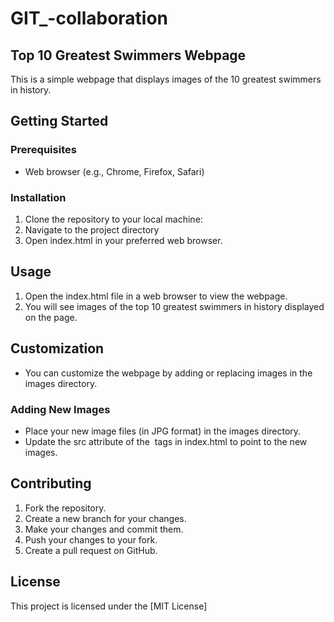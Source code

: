 # GIT_-collaboration
## Top 10 Greatest Swimmers Webpage

This is a simple webpage that displays images of the 10 greatest swimmers in history.
## Getting Started

### Prerequisites

- Web browser (e.g., Chrome, Firefox, Safari)

### Installation

1. Clone the repository to your local machine:
2. Navigate to the project directory
3. Open index.html in your preferred web browser.

## Usage

1. Open the index.html file in a web browser to view the webpage.
2. You will see images of the top 10 greatest swimmers in history displayed on the page.

## Customization
- You can customize the webpage by adding or replacing images in the images directory.

### Adding New Images
- Place your new image files (in JPG format) in the images directory.
- Update the src attribute of the <img> tags in index.html to point to the new images. 

## Contributing 
1. Fork the repository.
2. Create a new branch for your changes.
3. Make your changes and commit them.
4. Push your changes to your fork.
5. Create a pull request on GitHub.

## License
This project is licensed under the [MIT License]